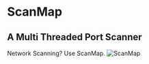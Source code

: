 # ScanMap
## A Multi Threaded Port Scanner

 Network Scanning?  Use ScanMap.
![ScanMap](https://user-images.githubusercontent.com/99896373/158236793-c3adf8d4-76f1-4759-95a1-36822c0a0d38.JPG)
